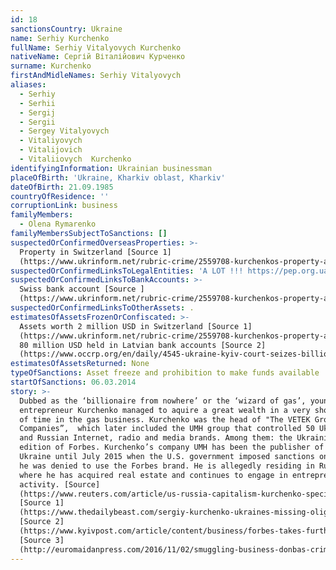 ```yaml
---
id: 18
sanctionsCountry: Ukraine
name: Serhiy Kurchenko
fullName: Serhiy Vitalyovych Kurchenko
nativeName: Сергій Віталійович Курченко
surname: Kurchenko
firstAndMidleNames: Serhiy Vitalyovych
aliases:
  - Serhiy
  - Serhii
  - Sergij
  - Sergii
  - Sergey Vitalyovych
  - Vitaliyovych
  - Vitalijovich
  - Vitaliiovych  Kurchenko
identifyingInformation: Ukrainian businessman
placeOfBirth: 'Ukraine, Kharkiv oblast, Kharkiv'
dateOfBirth: 21.09.1985
countryOfResidence: ''
corruptionLink: business
familyMembers:
  - Olena Rymarenko
familyMembersSubjectToSanctions: []
suspectedOrConfirmedOverseasProperties: >-
  Property in Switzerland [Source 1]
  (https://www.ukrinform.net/rubric-crime/2559708-kurchenkos-property-arrested-in-switzerland.html)
suspectedOrConfirmedLinksToLegalEntities: 'A LOT !!! https://pep.org.ua/en/person/15452'
suspectedOrConfirmedLinksToBankAccounts: >-
  Swiss bank account [Source ]
  (https://www.ukrinform.net/rubric-crime/2559708-kurchenkos-property-arrested-in-switzerland.html)
suspectedOrConfirmedLinksToOtherAssets: .
estimatesOfAssetsFrozenOrConfiscated: >-
  Assets worth 2 million USD in Switzerland [Source 1]
  (https://www.ukrinform.net/rubric-crime/2559708-kurchenkos-property-arrested-in-switzerland.html)
  80 million USD held in Latvian bank accounts [Source 2]
  (https://www.occrp.org/en/daily/4545-ukraine-kyiv-court-seizes-billionaire-kurchenko-s-14-offshore-accounts)
estimatesOfAssetsReturned: None
typeOfSanctions: Asset freeze and prohibition to make funds available
startOfSanctions: 06.03.2014
story: >-
  Dubbed as the ‘billionaire from nowhere’ or the ‘wizard of gas’, young
  entrepreneur Kurchenko managed to aquire a great wealth in a very short amount
  of time in the gas business. Kurchenko was the head of "The VETEK Group of
  Companies”,  which later included the UMH group that controlled 50 Ukrainian
  and Russian Internet, radio and media brands. Among them: the Ukrainian
  edition of Forbes. Kurchenko’s company UMH has been the publisher of Forbes
  Ukraine until July 2015 when the U.S. government imposed sanctions on him and
  he was denied to use the Forbes brand. He is allegedly residing in Russia,
  where he has acquired real estate and continues to engage in entrepreneurial
  activity. [Source]
  (https://www.reuters.com/article/us-russia-capitalism-kurchenko-specialre/special-report-how-a-29-year-old-ukrainian-made-a-killing-on-russian-gas-idUSKBN0JP1KO20141212)
  [Source 1]
  (https://www.thedailybeast.com/sergiy-kurchenko-ukraines-missing-oligarch)
  [Source 2]
  (https://www.kyivpost.com/article/content/business/forbes-takes-further-steps-to-deny-fugitive-kurchenko-foreign-language-publishing-license-395353.html)
  [Source 3]
  (http://euromaidanpress.com/2016/11/02/smuggling-business-donbas-criminal-coal-akhmetov-kurchenko-cigarettes-ukraine-russia/)
---
```


